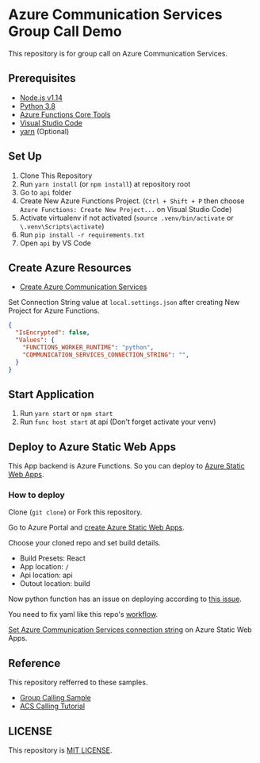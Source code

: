 # Azure Communication Services Group Call Demo

This repository is for group call on Azure Communication Services.

## Prerequisites

- [Node.js v1.14](https://nodejs.org/en/)
- [Python 3.8](https://www.python.org/)
- [Azure Functions Core Tools](https://docs.microsoft.com/ja-jp/azure/azure-functions/functions-run-local?tabs=windows%2Ccsharp%2Cbash)
- [Visual Studio Code](https://code.visualstudio.com/)
- [yarn](https://classic.yarnpkg.com/en/docs/install/#windows-stable) (Optional)

## Set Up

1. Clone This Repository
2. Run `yarn install` (or `npm install`) at repository root
3. Go to `api` folder
4. Create New Azure Functions Project. (`Ctrl + Shift + P` then choose `Azure Functions: Create New Project...` on Visual Studio Code)
5. Activate virtualenv if not activated (`source .venv/bin/activate` or `\.venv\Scripts\activate`)
6. Run `pip install -r requirements.txt`
7. Open `api` by VS Code

## Create Azure Resources

- [Create Azure Communication Services](https://docs.microsoft.com/en-us/azure/communication-services/quickstarts/create-communication-resource?tabs=windows&pivots=platform-azp)

Set Connection String value at `local.settings.json` after creating New Project for Azure Functions.

```json
{
  "IsEncrypted": false,
  "Values": {
    "FUNCTIONS_WORKER_RUNTIME": "python",
    "COMMUNICATION_SERVICES_CONNECTION_STRING": "",
  }
}
```

## Start Application

1. Run `yarn start` or `npm start`
2. Run `func host start` at api (Don't forget activate your venv)

## Deploy to Azure Static Web Apps

This App backend is Azure Functions. So you can deploy to [Azure Static Web Apps](https://docs.microsoft.com/en-us/azure/static-web-apps/).

### How to deploy

Clone (`git clone`) or Fork this repository.

Go to Azure Portal and [create Azure Static Web Apps](https://docs.microsoft.com/en-us/azure/static-web-apps/getting-started?tabs=react).

Choose your cloned repo and set build details.

- Build Presets: React
- App location: `/`
- Api location: api
- Outout location: build

Now python function has an issue on deploying according to [this issue](https://github.com/Azure/static-web-apps/issues/238).

You need to fix yaml like this repo's [workflow](.github/workflows/sampleworkflow.yml).

[Set Azure Communication Services connection string](https://docs.microsoft.com/en-us/azure/static-web-apps/application-settings) on Azure Static Web Apps.

## Reference

This repository refferred to these samples.

- [Group Calling Sample](https://github.com/Azure-Samples/communication-services-web-calling-hero)
- [ACS Calling Tutorial](https://github.com/Azure-Samples/communication-services-web-calling-tutorial)

## LICENSE

This repository is [MIT LICENSE](./LICENSE).
